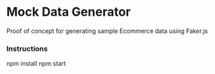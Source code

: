# Mock Data Generator

Proof of concept for generating sample Ecommerce data using Faker.js

### Instructions

npm install
npm start
